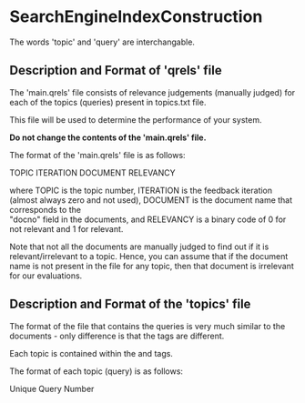 # SearchEngineIndexConstruction

The words 'topic' and 'query' are interchangable.


Description and Format of 'qrels' file
--------------------------------------

The 'main.qrels' file consists of relevance judgements (manually judged)
for each of the topics (queries) present in topics.txt file.

This file will be used to determine the performance of your system.

**Do not change the contents of the 'main.qrels' file.**

The format of the 'main.qrels' file is as follows:

TOPIC    ITERATION    DOCUMENT    RELEVANCY 

where 
	TOPIC is the topic number,
	ITERATION is the feedback iteration (almost always zero 
			and not used),
	DOCUMENT is the document name that corresponds to the  
			"docno" field in the documents, and
	RELEVANCY is a binary code of 0 for not relevant and 1 for 
			relevant.

Note that not all the documents are manually judged to find out
if it is relevant/irrelevant to a topic. Hence, you can assume
that if the document name is not present in the file for
any topic, then that document is irrelevant for our evaluations.


Description and Format of the 'topics' file
---------------------------------------------------

The format of the file that contains the queries is very much
similar to the documents - only difference
is that the tags are different. 

Each topic is contained within the <top> and </top> tags.

The format of each topic (query) is as follows:

<num> Unique Query Number
<title> Main Query (Max. three words)
<desc> One sentence description of the query
<narr> Concise description of what makes a document relevant

For the retrieval model, you can use the Main
Query, i.e. the <title> tag. The <desc> and <narr> can be used for
query expansion or to improve the precision of your system.


Description and Format of the output of your Query Processor
------------------------------------------------------------

Your Query Processor should process all the topics (queries) in
batch mode, and output a file that has the following format:

TOPIC    DOCUMENT    UNIQUE#    COSINE_VALUE   
where
	TOPIC is the topic number,
	DOCUMENT is the document name that corresponds to the  
			"docno" field in the documents
	UNIQUE# is a unique counter of the number of documents
			that were retrieved for each topic
	COSINE_VALUE is the cosine similarty score for each document with respect to the
			topic  (using TF*IDF as weighting scheme).
	

****Every column (field) above is separated by a TAB.****

Look at the 'sample_output.txt' to get an idea of how the output
of your Query Processor should look like. 


